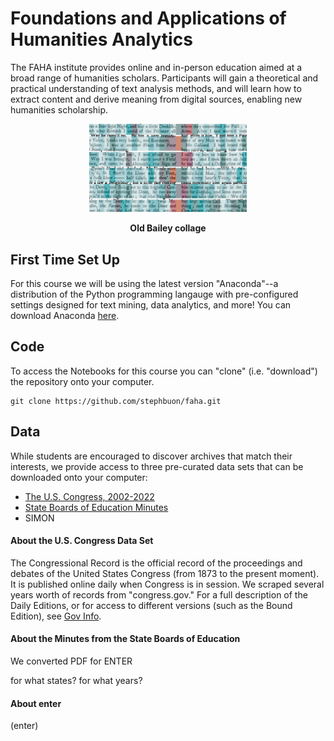 # Foundations and Applications of Humanities Analytics
The FAHA institute provides online and in-person education aimed at a broad range of humanities scholars. Participants will gain a theoretical and practical understanding of text analysis methods, and will learn how to extract content and derive meaning from digital sources, enabling new humanities scholarship.

<p align="center">
  <img src="https://github.com/stephbuon/faha/blob/main/images/old_bailey_collage.jpg" alt="Trulli" style="width:50%">
  <figcaption align = "center"><b>Old Bailey collage</b></figcaption>
</p>

## First Time Set Up
For this course we will be using the latest version "Anaconda"--a distribution of the Python programming langauge with pre-configured settings designed for text mining, data analytics, and more! You can download Anaconda [here](https://www.anaconda.com/products/distribution#macos). 

## Code
To access the Notebooks for this course you can "clone" (i.e. "download") the repository onto your computer. 

```
git clone https://github.com/stephbuon/faha.git
```

## Data 
While students are encouraged to discover archives that match their interests, we provide access to three pre-curated data sets that can be downloaded onto your computer: 

- [The U.S. Congress, 2002-2022]()
- [State Boards of Education Minutes]()
- SIMON

#### About the U.S. Congress Data Set
The Congressional Record is the official record of the proceedings and debates of the United States Congress (from 1873 to the present moment). It is published online daily when Congress is in session. We scraped several years worth of records from "congress.gov." For a full description of the Daily Editions, or for access to different versions (such as the Bound Edition), see [Gov Info](https://www.govinfo.gov/help/crecb).  

#### About the Minutes from the State Boards of Education
We converted PDF for ENTER 

for what states? 
for what years? 

#### About enter
(enter)



